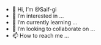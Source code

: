 - 👋 Hi, I’m @Saif-gi
- 👀 I’m interested in ...
- 🌱 I’m currently learning ...
- 💞️ I’m looking to collaborate on ...
- 📫 How to reach me ...

<!---
Saif-gi/Saif-gi is a ✨ special ✨ repository because its `README.md` (this file) appears on your GitHub profile.
You can click the Preview link to take a look at your changes.
--->
